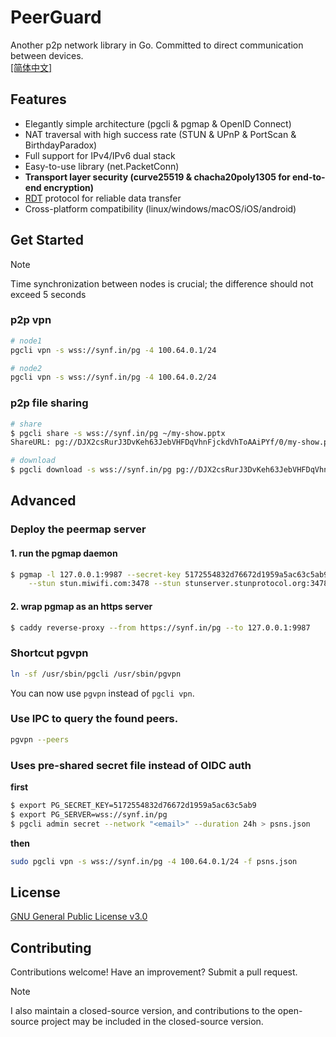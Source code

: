 # PeerGuard

Another p2p network library in Go. Committed to direct communication between devices.  
[[简体中文]](https://github.com/sigcn/pg/blob/main/README_zh_CN.md)

## Features

- Elegantly simple architecture (pgcli & pgmap & OpenID Connect)
- NAT traversal with high success rate (STUN & UPnP & PortScan & BirthdayParadox)
- Full support for IPv4/IPv6 dual stack
- Easy-to-use library (net.PacketConn)
- **Transport layer security (curve25519 & chacha20poly1305 for end-to-end encryption)**
- [RDT](https://github.com/sigcn/pg/tree/main/rdt) protocol for reliable data transfer
- Cross-platform compatibility (linux/windows/macOS/iOS/android)

## Get Started

> [!NOTE]
> Time synchronization between nodes is crucial; the difference should not exceed 5 seconds

### p2p vpn

```sh
# node1
pgcli vpn -s wss://synf.in/pg -4 100.64.0.1/24
```

```sh
# node2
pgcli vpn -s wss://synf.in/pg -4 100.64.0.2/24
```

### p2p file sharing

```sh
# share
$ pgcli share -s wss://synf.in/pg ~/my-show.pptx
ShareURL: pg://DJX2csRurJ3DvKeh63JebVHFDqVhnFjckdVhToAAiPYf/0/my-show.pptx
```

```sh
# download
$ pgcli download -s wss://synf.in/pg pg://DJX2csRurJ3DvKeh63JebVHFDqVhnFjckdVhToAAiPYf/0/my-show.pptx
```

## Advanced

### Deploy the peermap server

#### 1. run the pgmap daemon

```sh
$ pgmap -l 127.0.0.1:9987 --secret-key 5172554832d76672d1959a5ac63c5ab9 \
    --stun stun.miwifi.com:3478 --stun stunserver.stunprotocol.org:3478
```

#### 2. wrap pgmap as an https server

```sh
$ caddy reverse-proxy --from https://synf.in/pg --to 127.0.0.1:9987
```

### Shortcut pgvpn

```sh
ln -sf /usr/sbin/pgcli /usr/sbin/pgvpn
```

You can now use `pgvpn` instead of `pgcli vpn`.

### Use IPC to query the found peers.

```sh
pgvpn --peers
```

### Uses pre-shared secret file instead of OIDC auth

**first**

```sh
$ export PG_SECRET_KEY=5172554832d76672d1959a5ac63c5ab9
$ export PG_SERVER=wss://synf.in/pg
$ pgcli admin secret --network "<email>" --duration 24h > psns.json
```

**then**

```sh
sudo pgcli vpn -s wss://synf.in/pg -4 100.64.0.1/24 -f psns.json
```

## License

[GNU General Public License v3.0](https://github.com/sigcn/pg/blob/main/LICENSE)

## Contributing

Contributions welcome! Have an improvement? Submit a pull request.

> [!NOTE]
> I also maintain a closed-source version, and contributions to the open-source project may be included in the closed-source version.
